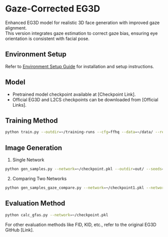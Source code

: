 # Gaze-Corrected EG3D

Enhanced EG3D model for realistic 3D face generation with improved gaze alignment.  
This version integrates gaze estimation to correct gaze bias, ensuring eye orientation is consistent with facial pose.

## Environment Setup
Refer to [Environment Setup Guide](https://github.com/3D-eye-centric-bias/Gaze-Corrected-EG3D/blob/main/docs/env_guide.md) for installation and setup instructions.

## Model
- Pretrained model checkpoint available at [Checkpoint Link].
- Official EG3D and L2CS checkpoints can be downloaded from [Official Links].

## Training Method
```bash
python train.py --outdir=~/training-runs --cfg=ffhq --data=~/data/ --resume=~/checkpoint.pkl --gpus=4 --batch=16 --gamma=1 --batch-gpu=4 --gen_pose_cond=True --neural_rendering_resolution_final=128
```

## Image Generation
1. Single Network
```bash
python gen_samples.py --network=~/checkpoint.pkl --outdir=out/ --seeds=0-3
```

2. Comparing Two Networks
```bash
python gen_samples_gaze_compare.py --network=~/checkpoint1.pkl --network2=~/checkpoint2.pkl --outdir=out/ --seeds=0-3
```

## Evaluation Method
```bash
python calc_gfas.py --network=~/checkpoint.pkl
```

For other evaluation methods like FID, KID, etc., refer to the original EG3D GitHub [Link].

